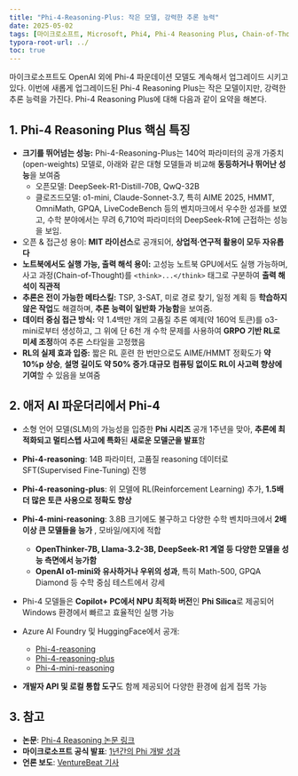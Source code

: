 ```yaml
---
title: "Phi-4-Reasoning-Plus: 작은 모델, 강력한 추론 능력"
date: 2025-05-02
tags: [마이크로소프트, Microsoft, Phi4, Phi-4 Reasoning Plus, Chain-of-Thought, 오픈AI]
typora-root-url: ../
toc: true
---
```




마이크로소프트도 OpenAI 외에 Phi-4 파운데이션 모델도 계속해서 업그레이드 시키고 있다. 이번에 새롭게 업그레이드된 Phi-4 Reasoning Plus는 작은 모델이지만, 강력한 추론 능력을 가진다. Phi-4 Reasoning Plus에 대해 다음과 같이 요약을 해본다.



## 1. Phi-4 Reasoning Plus 핵심 특징

* **크기를 뛰어넘는 성능:** Phi-4-Reasoning-Plus는 140억 파라미터의 공개 가중치(open-weights) 모델로, 아래와 같은 대형 모델들과 비교해 **동등하거나 뛰어난 성능**을 보여줌
  * 오픈모델: DeepSeek-R1-Distill-70B, QwQ-32B
  * 클로즈드모델: o1-mini, Claude-Sonnet-3.7, 특히 AIME 2025, HMMT, OmniMath, GPQA, LiveCodeBench 등의 벤치마크에서 우수한 성과를 보였고, 수학 분야에서는 무려 6,710억 파라미터의 DeepSeek-R1에 근접하는 성능을 보임.
* 오픈 & 접근성 용이: **MIT 라이선스**로 공개되어, **상업적·연구적 활용이 모두 자유롭다**
* **노트북에서도 실행 가능, 출력 해석 용이:** 고성능 노트북 GPU에서도 실행 가능하며, 사고 과정(Chain-of-Thought)를 `<think>...</think>` 태그로 구분하여 **출력 해석이 직관적**
* **추론은 전이 가능한 메타스킬:** TSP, 3-SAT, 미로 경로 찾기, 일정 계획 등 **학습하지 않은 작업**도 해결하며, **추론 능력이 일반화 가능함**을 보여줌. 
* **데이터 중심 접근 방식:** 약 1.4백만 개의 고품질 추론 예제(약 160억 토큰)를 o3-mini로부터 생성하고, 그 위에 단 6천 개 수학 문제를 사용하여 **GRPO 기반 RL로 미세 조정**하여 추론 스타일을 고정했음
* **RL의 실제 효과 입증:** 짧은 RL 훈련 한 번만으로도 AIME/HMMT 정확도가 **약 10%p 상승**, **설명 길이도 약 50% 증가**.**대규모 컴퓨팅 없이도 RL이 사고력 향상에 기여**할 수 있음을 보여줌



## 2. 애저 AI 파운더리에서 Phi-4

* 소형 언어 모델(SLM)의 가능성을 입증한 **Phi 시리즈** 공개 1주년을 맞아, **추론에 최적화되고 멀티스텝 사고에 특화**된 **새로운 모델군을 발표**함
* **Phi-4-reasoning**: 14B 파라미터, 고품질 reasoning 데이터로 SFT(Supervised Fine-Tuning) 진행
* **Phi-4-reasoning-plus**: 위 모델에 RL(Reinforcement Learning) 추가, **1.5배 더 많은 토큰 사용으로 정확도 향상**
* **Phi-4-mini-reasoning**: 3.8B 크기에도 불구하고 다양한 수학 벤치마크에서 **2배 이상 큰 모델들을 능가** , 모바일/에지에 적합
  * **OpenThinker-7B, Llama-3.2-3B, DeepSeek-R1 계열 등 다양한 모델을 성능 측면에서 능가함**
  * **OpenAI o1-mini와 유사하거나 우위의 성과**, 특히 Math-500, GPQA Diamond 등 수학 중심 테스트에서 강세
* Phi-4 모델들은 **Copilot+ PC에서 NPU 최적화 버전**인 **Phi Silica**로 제공되어 Windows 환경에서 빠르고 효율적인 실행 가능
* Azure AI Foundry 및 HuggingFace에서 공개:
  * [Phi-4-reasoning](https://huggingface.co/microsoft/Phi-4-reasoning)
  * [Phi-4-reasoning-plus](https://huggingface.co/microsoft/Phi-4-reasoning-plus)
  * [Phi-4-mini-reasoning](https://aka.ms/phi4-mini-reasoning/hf)

* **개발자 API 및 로컬 통합 도구**도 함께 제공되어 다양한 환경에 쉽게 접목 가능



## 3. 참고

* **논문**: [Phi-4 Reasoning 논문 링크](https://www.microsoft.com/.../2025/04/phi_4_reasoning.pdf)
* **마이크로소프트 공식 발표**: [1년간의 Phi 개발 성과](https://azure.microsoft.com/.../one-year-of-phi-small...)
* **언론 보도**: [VentureBeat 기사](https://venturebeat.com/.../microsoft-launches-phi-4...)





